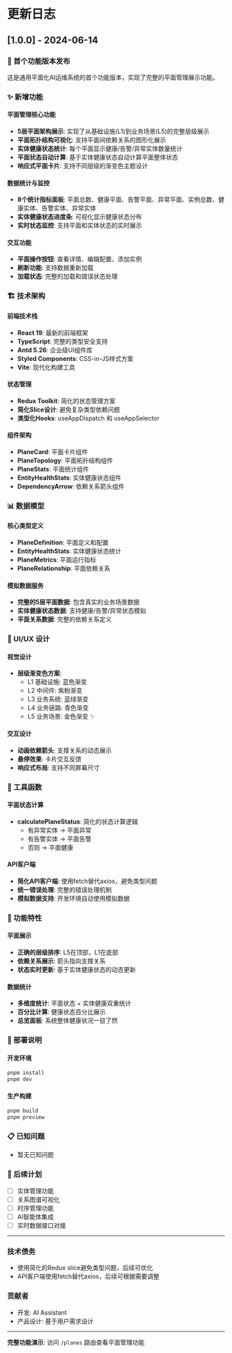 # 更新日志

## [1.0.0] - 2024-06-14

### 🎉 首个功能版本发布

这是通用平面化AI运维系统的首个功能版本，实现了完整的平面管理展示功能。

### ✨ 新增功能

#### 平面管理核心功能
- **5层平面架构展示**: 实现了从基础设施(L1)到业务场景(L5)的完整层级展示
- **平面拓扑结构可视化**: 支持平面间依赖关系的图形化展示
- **实体健康状态统计**: 每个平面显示健康/告警/异常实体数量统计
- **平面状态自动计算**: 基于实体健康状态自动计算平面整体状态
- **响应式平面卡片**: 支持不同层级的渐变色主题设计

#### 数据统计与监控
- **8个统计指标面板**: 平面总数、健康平面、告警平面、异常平面、实例总数、健康实体、告警实体、异常实体
- **实体健康状态进度条**: 可视化显示健康状态分布
- **实时状态监控**: 支持平面和实体状态的实时展示

#### 交互功能
- **平面操作按钮**: 查看详情、编辑配置、添加实例
- **刷新功能**: 支持数据重新加载
- **加载状态**: 完整的加载和错误状态处理

### 🏗️ 技术架构

#### 前端技术栈
- **React 19**: 最新的前端框架
- **TypeScript**: 完整的类型安全支持
- **Antd 5.26**: 企业级UI组件库
- **Styled Components**: CSS-in-JS样式方案
- **Vite**: 现代化构建工具

#### 状态管理
- **Redux Toolkit**: 简化的状态管理方案
- **简化Slice设计**: 避免复杂类型依赖问题
- **类型化Hooks**: useAppDispatch 和 useAppSelector

#### 组件架构
- **PlaneCard**: 平面卡片组件
- **PlaneTopology**: 平面拓扑结构组件
- **PlaneStats**: 平面统计组件
- **EntityHealthStats**: 实体健康状态组件
- **DependencyArrow**: 依赖关系箭头组件

### 📊 数据模型

#### 核心类型定义
- **PlaneDefinition**: 平面定义和配置
- **EntityHealthStats**: 实体健康状态统计
- **PlaneMetrics**: 平面运行指标
- **PlaneRelationship**: 平面依赖关系

#### 模拟数据服务
- **完整的5层平面数据**: 包含真实的业务场景数据
- **实体健康状态数据**: 支持健康/告警/异常状态模拟
- **平面关系数据**: 完整的依赖关系定义

### 🎨 UI/UX 设计

#### 视觉设计
- **层级渐变色方案**: 
  - L1 基础设施: 蓝色渐变
  - L2 中间件: 紫粉渐变
  - L3 业务系统: 蓝绿渐变
  - L4 业务链路: 青色渐变
  - L5 业务场景: 金色渐变 ✨

#### 交互设计
- **动画依赖箭头**: 支撑关系的动态展示
- **悬停效果**: 卡片交互反馈
- **响应式布局**: 支持不同屏幕尺寸

### 🔧 工具函数

#### 平面状态计算
- **calculatePlaneStatus**: 简化的状态计算逻辑
  - 有异常实体 → 平面异常
  - 有告警实体 → 平面告警
  - 否则 → 平面健康

#### API客户端
- **简化API客户端**: 使用fetch替代axios，避免类型问题
- **统一错误处理**: 完整的错误处理机制
- **模拟数据支持**: 开发环境自动使用模拟数据

### 📱 功能特性

#### 平面展示
- **正确的层级排序**: L5在顶部，L1在底部
- **依赖关系展示**: 箭头指向支撑关系
- **状态实时更新**: 基于实体健康状态的动态更新

#### 数据统计
- **多维度统计**: 平面状态 + 实体健康双重统计
- **百分比计算**: 健康状态百分比展示
- **总览面板**: 系统整体健康状况一目了然

### 🚀 部署说明

#### 开发环境
```bash
pnpm install
pnpm dev
```

#### 生产构建
```bash
pnpm build
pnpm preview
```

### 📋 已知问题

- 暂无已知问题

### 🔮 后续计划

- [ ] 实体管理功能
- [ ] 关系图谱可视化
- [ ] 时序管理功能
- [ ] AI智能体集成
- [ ] 实时数据接口对接

---

### 技术债务

- 使用简化的Redux slice避免类型问题，后续可优化
- API客户端使用fetch替代axios，后续可根据需要调整

### 贡献者

- 开发: AI Assistant
- 产品设计: 基于用户需求设计

---

**完整功能演示**: 访问 `/planes` 路由查看平面管理功能
